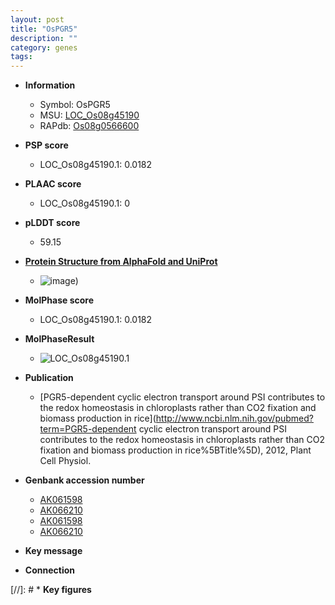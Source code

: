```yaml
---
layout: post
title: "OsPGR5"
description: ""
category: genes
tags: 
---
```


* **Information**  
    + Symbol: OsPGR5  
    + MSU: [LOC_Os08g45190](http://rice.plantbiology.msu.edu/cgi-bin/ORF_infopage.cgi?orf=LOC_Os08g45190)  
    + RAPdb: [Os08g0566600](http://rapdb.dna.affrc.go.jp/viewer/gbrowse_details/irgsp1?name=Os08g0566600)  

* **PSP score**  
    + LOC_Os08g45190.1: 0.0182 

* **PLAAC score**  
    + LOC_Os08g45190.1: 0 

* **pLDDT score**
    + 59.15

* **[Protein Structure from AlphaFold and UniProt](https://www.uniprot.org/uniprotkb/Q6Z1P2/entry#structure)**
    + ![image](https://ricepsp.github.io/images/Q6/AF-Q6Z1P2-F1.png))

* **MolPhase score**
    + LOC_Os08g45190.1: 0.0182

* **MolPhaseResult**
    + ![LOC_Os08g45190.1](https://ricepsp.github.io/pictures/LOC_Os08g/LOC_Os08g45190.1.png)

* **Publication**  
    + [PGR5-dependent cyclic electron transport around PSI contributes to the redox homeostasis in chloroplasts rather than CO2 fixation and biomass production in rice](http://www.ncbi.nlm.nih.gov/pubmed?term=PGR5-dependent cyclic electron transport around PSI contributes to the redox homeostasis in chloroplasts rather than CO2 fixation and biomass production in rice%5BTitle%5D), 2012, Plant Cell Physiol.

* **Genbank accession number**  
    + [AK061598](http://www.ncbi.nlm.nih.gov/nuccore/AK061598)
    + [AK066210](http://www.ncbi.nlm.nih.gov/nuccore/AK066210)
    + [AK061598](http://www.ncbi.nlm.nih.gov/nuccore/AK061598)
    + [AK066210](http://www.ncbi.nlm.nih.gov/nuccore/AK066210)

* **Key message**  

* **Connection**  

[//]: # * **Key figures**  


